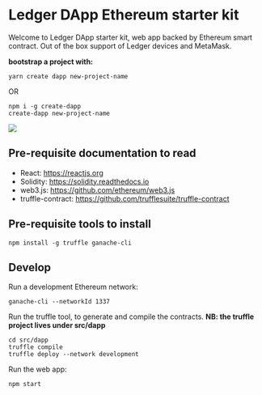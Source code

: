 # Ledger DApp Ethereum starter kit

Welcome to Ledger DApp starter kit, web app backed by Ethereum smart contract. Out of the box support of Ledger devices and MetaMask.

**bootstrap a project with:**

```
yarn create dapp new-project-name
```

OR

```
npm i -g create-dapp
create-dapp new-project-name
```

![](https://user-images.githubusercontent.com/211411/35970466-b4985312-0cca-11e8-9baf-33e60ec9ac70.gif)

## Pre-requisite documentation to read

* React: https://reactjs.org
* Solidity: https://solidity.readthedocs.io
* web3.js: https://github.com/ethereum/web3.js
* truffle-contract: https://github.com/trufflesuite/truffle-contract

## Pre-requisite tools to install

```
npm install -g truffle ganache-cli
```

## Develop

Run a development Ethereum network:

```
ganache-cli --networkId 1337
```

Run the truffle tool, to generate and compile the contracts. **NB: the truffle project lives under src/dapp**

```
cd src/dapp
truffle compile
truffle deploy --network development
```

Run the web app:

```
npm start
```
